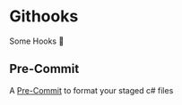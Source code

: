# Githooks
Some Hooks 🦖

## Pre-Commit
A [Pre-Commit](https://github.com/kryptobi/githooks/blob/main/pre-commit) to format your staged c# files
